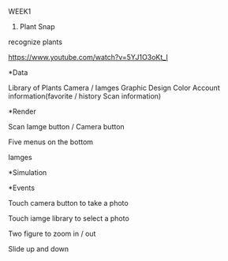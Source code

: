 WEEK1

1. Plant Snap

recognize plants

https://www.youtube.com/watch?v=5YJ1O3oKt_I



*Data

Library of Plants
Camera / Iamges
Graphic Design
Color
Account information(favorite / history Scan information)



*Render

Scan Iamge button / Camera button

Five menus on the bottom

Iamges


*Simulation



*Events

Touch camera button to take a photo

Touch iamge library to select a photo

Two figure to zoom in / out

Slide up and down
